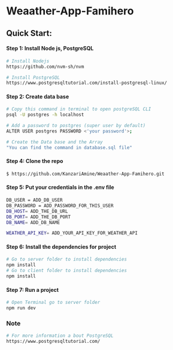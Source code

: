# Weaather-App-Famihero

## Quick Start:

#### Step 1: Install Node js, PostgreSQL

```sh
# Install Nodejs 
https://github.com/nvm-sh/nvm

# Install PostgreSQL
https://www.postgresqltutorial.com/install-postgresql-linux/
```

#### Step 2: Create data base 
```bash
# Copy this command in terminal to open postgreSQL CLI
psql -U postgres -h localhost 

# Add a password to postgres (super user by default)
ALTER USER postgres PASSWORD <'your password'>;

# Create the Data base and the Array 
"You can find the command in database.sql file"

```

#### Step 4: Clone the repo
```bash
$ https://github.com/KanzariAmine/Weaather-App-Famihero.git
```


#### Step 5: Put your credentials in the .env file
```sh
DB_USER = ADD_DB_USER
DB_PASSWORD = ADD_PASSWORD_FOR_THIS_USER
DB_HOST= ADD_THE_DB_URL
DB_PORT= ADD_THE_DB_PORT
DB_NAME= ADD_DB_NAME

WEATHER_API_KEY= ADD_YOUR_API_KEY_FOR_WEATHER_API

```
#### Step 6:  Install the dependencies for project
```bash
# Go to server folder to install dependencies
npm install 
# Go to client folder to install dependencies
npm install 
```

#### Step 7: Run a project
```bash
# Open Terminal go to server folder 
npm run dev
```
### Note
```bash
# For more information a bout PostgreSQL
https://www.postgresqltutorial.com/
```

